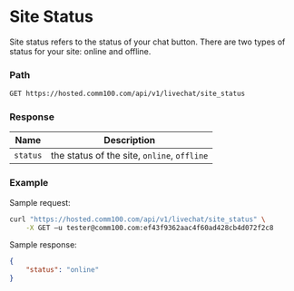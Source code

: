 # Site Status
Site status refers to the status of your chat button. There are two types of status for your site: online and offline.

### Path
```bash
GET https://hosted.comm100.com/api/v1/livechat/site_status
```

### Response
| Name | Description
| --- | ---
| `status`| the status of the site, `online`, `offline`

### Example
Sample request:
```bash
curl "https://hosted.comm100.com/api/v1/livechat/site_status" \
    -X GET –u tester@comm100.com:ef43f9362aac4f60ad428cb4d072f2c8
```

Sample response:
```json
{
    "status": "online"
}
```
